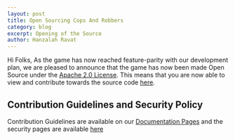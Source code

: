 ```yaml
---
layout: post
title: Open Sourcing Cops And Robbers
category: blog
excerpt: Opening of the Source
author: Hanzalah Ravat
---
```


Hi Folks,
As the game has now reached feature-parity with our development plan, we are pleased to announce that the game has now been made Open Source under the [Apache 2.0 License](https://www.apache.org/licenses/LICENSE-2.0).
This means that you are now able to view and contribute towards the source code [here](https://github.com/DerangedSenators/copsandrobbers).

## Contribution Guidelines and Security Policy
Contribution Guidelines are available on our [Documentation Pages](https://docs.derangedsenators.me/Overview/collaboration/Effective%20Commits%20and%20Code%20Reviews/) and the security pages are available [here]({{site.baseurl}}/security/)
